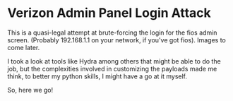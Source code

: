 # Verizon Admin Panel Login Attack
This is a quasi-legal attempt at brute-forcing the login for the fios admin screen.
(Probably 192.168.1.1 on your network, if you've got fios). Images to come later.

I took a look at tools like Hydra among others that might be able to do the job, 
but the complexities involved in customizing the payloads made me think, to better my 
python skills, I might have a go at it myself.  
 
So, here we go!